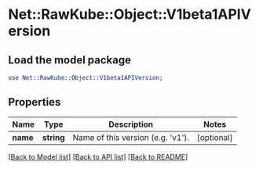# Net::RawKube::Object::V1beta1APIVersion

## Load the model package
```perl
use Net::RawKube::Object::V1beta1APIVersion;
```

## Properties
Name | Type | Description | Notes
------------ | ------------- | ------------- | -------------
**name** | **string** | Name of this version (e.g. &#39;v1&#39;). | [optional] 

[[Back to Model list]](../README.md#documentation-for-models) [[Back to API list]](../README.md#documentation-for-api-endpoints) [[Back to README]](../README.md)


